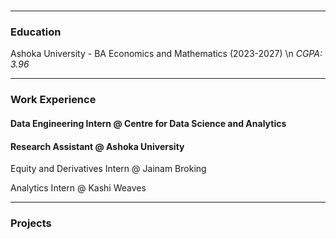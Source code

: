 #
---

### Education
Ashoka University - BA Economics and Mathematics (2023-2027)  \n
_CGPA: 3.96_

---
### Work Experience
#### Data Engineering Intern @ Centre for Data Science and Analytics 

#### Research Assistant @ Ashoka University

Equity and Derivatives Intern @ Jainam Broking

Analytics Intern @ Kashi Weaves

---
### Projects

